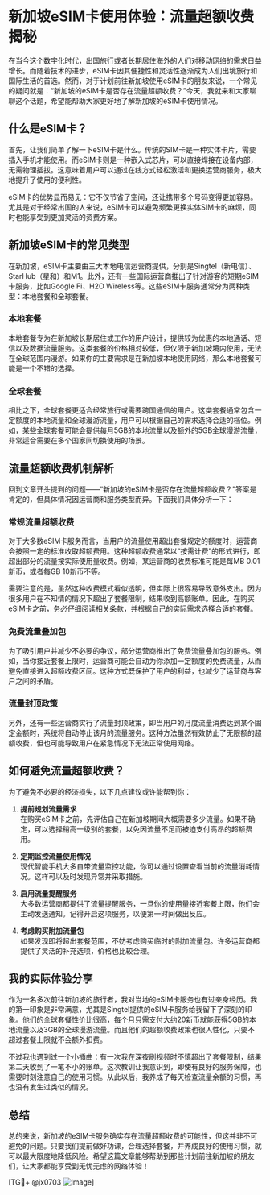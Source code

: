 # 新加坡eSIM卡使用体验：流量超额收费揭秘

在当今这个数字化时代，出国旅行或者长期居住海外的人们对移动网络的需求日益增长。而随着技术的进步，eSIM卡因其便捷性和灵活性逐渐成为人们出境旅行和国际生活的首选。然而，对于计划前往新加坡使用eSIM卡的朋友来说，一个常见的疑问就是：“新加坡的eSIM卡是否存在流量超额收费？”今天，我就来和大家聊聊这个话题，希望能帮助大家更好地了解新加坡的eSIM卡使用情况。

## 什么是eSIM卡？

首先，让我们简单了解一下eSIM卡是什么。传统的SIM卡是一种实体卡片，需要插入手机才能使用。而eSIM卡则是一种嵌入式芯片，可以直接焊接在设备内部，无需物理插拔。这意味着用户可以通过在线方式轻松激活和更换运营商服务，极大地提升了使用的便利性。

eSIM卡的优势显而易见：它不仅节省了空间，还让携带多个号码变得更加容易。尤其是对于经常出国的人来说，eSIM卡可以避免频繁更换实体SIM卡的麻烦，同时也能享受到更加灵活的资费方案。

## 新加坡eSIM卡的常见类型

在新加坡，eSIM卡主要由三大本地电信运营商提供，分别是Singtel（新电信）、StarHub（星和）和M1。此外，还有一些国际运营商推出了针对游客的短期eSIM卡服务，比如Google Fi、H2O Wireless等。这些eSIM卡服务通常分为两种类型：本地套餐和全球套餐。

### 本地套餐

本地套餐专为在新加坡长期居住或工作的用户设计，提供较为优惠的本地通话、短信以及数据流量服务。这类套餐的价格相对较低，但仅限于新加坡境内使用，无法在全球范围内漫游。如果你的主要需求是在新加坡本地使用网络，那么本地套餐可能是一个不错的选择。

### 全球套餐

相比之下，全球套餐更适合经常旅行或需要跨国通信的用户。这类套餐通常包含一定额度的本地流量和全球漫游流量，用户可以根据自己的需求选择合适的档位。例如，某些全球套餐可能会提供每月5GB的本地流量以及额外的5GB全球漫游流量，非常适合需要在多个国家间切换使用的场景。

## 流量超额收费机制解析

回到文章开头提到的问题——“新加坡的eSIM卡是否存在流量超额收费？”答案是肯定的，但具体情况因运营商和服务类型而异。下面我们具体分析一下：

### 常规流量超额收费

对于大多数eSIM卡服务而言，当用户的流量使用超出套餐规定的额度时，运营商会按照一定的标准收取超额费用。这种超额收费通常以“按需计费”的形式进行，即超出部分的流量按实际使用量收费。例如，某运营商的收费标准可能是每MB 0.01新币，或者每GB 10新币不等。

需要注意的是，虽然这种收费模式看似透明，但实际上很容易导致意外支出。因为很多用户在不知情的情况下超出了套餐限制，结果收到高额账单。因此，在购买eSIM卡之前，务必仔细阅读相关条款，并根据自己的实际需求选择合适的套餐。

### 免费流量叠加包

为了吸引用户并减少不必要的争议，部分运营商推出了免费流量叠加包的服务。例如，当你接近套餐上限时，运营商可能会自动为你添加一定额度的免费流量，从而避免直接进入超额收费区间。这种方式既保护了用户的利益，也减少了运营商与客户之间的矛盾。

### 流量封顶政策

另外，还有一些运营商实行了流量封顶政策，即当用户的月度流量消费达到某个固定金额时，系统将自动停止该月的流量服务。这种方法虽然有效防止了无限额的超额收费，但也可能导致用户在紧急情况下无法正常使用网络。

## 如何避免流量超额收费？

为了避免不必要的经济损失，以下几点建议或许能帮到你：

1. **提前规划流量需求**  
   在购买eSIM卡之前，先评估自己在新加坡期间大概需要多少流量。如果不确定，可以选择稍高一级别的套餐，以免因流量不足而被迫支付高昂的超额费用。

2. **定期监控流量使用情况**  
   现代智能手机大多自带流量监控功能，你可以通过设置查看当前的流量消耗情况。这样可以及时发现异常并采取措施。

3. **启用流量提醒服务**  
   大多数运营商都提供了流量提醒服务，一旦你的使用量接近套餐上限，他们会主动发送通知。记得开启这项服务，以便第一时间做出反应。

4. **考虑购买附加流量包**  
   如果发现即将超出套餐范围，不妨考虑购买临时的附加流量包。许多运营商都提供了灵活的补充选项，价格也比较合理。

## 我的实际体验分享

作为一名多次前往新加坡的旅行者，我对当地的eSIM卡服务也有过亲身经历。我的第一印象是非常满意，尤其是Singtel提供的eSIM卡服务给我留下了深刻的印象。他们的全球套餐性价比很高，每个月只需支付大约20新币就能获得5GB的本地流量以及3GB的全球漫游流量。而且他们的超额收费政策也很人性化，只要不超过套餐上限就不会额外扣费。

不过我也遇到过一个小插曲：有一次我在深夜刷视频时不慎超出了套餐限制，结果第二天收到了一笔不小的账单。这次教训让我意识到，即使有良好的服务保障，也需要时刻注意自己的使用习惯。从此以后，我养成了每天检查流量余额的习惯，再也没有发生过类似的情况。

## 总结

总的来说，新加坡的eSIM卡服务确实存在流量超额收费的可能性，但这并非不可避免的问题。只要我们提前做好功课，合理选择套餐，并养成良好的使用习惯，就可以最大限度地降低风险。希望这篇文章能够帮助到那些计划前往新加坡的朋友们，让大家都能享受到无忧无虑的网络体验！

[TG💪+ @jx0703 ![Image](https://github.com/user-attachments/assets/dbca1d08-cadb-493c-b0ec-ad6f7a83f270)]